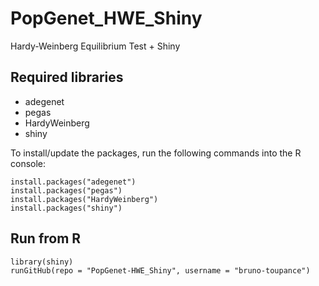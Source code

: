 # PopGenet_HWE_Shiny
Hardy-Weinberg Equilibrium Test + Shiny


## Required libraries
- adegenet
- pegas
- HardyWeinberg
- shiny

To install/update the packages, run the following commands into the R console:
```{r }
install.packages("adegenet")
install.packages("pegas")
install.packages("HardyWeinberg")
install.packages("shiny")
```


## Run from R
```{r }
library(shiny)
runGitHub(repo = "PopGenet-HWE_Shiny", username = "bruno-toupance")
```
